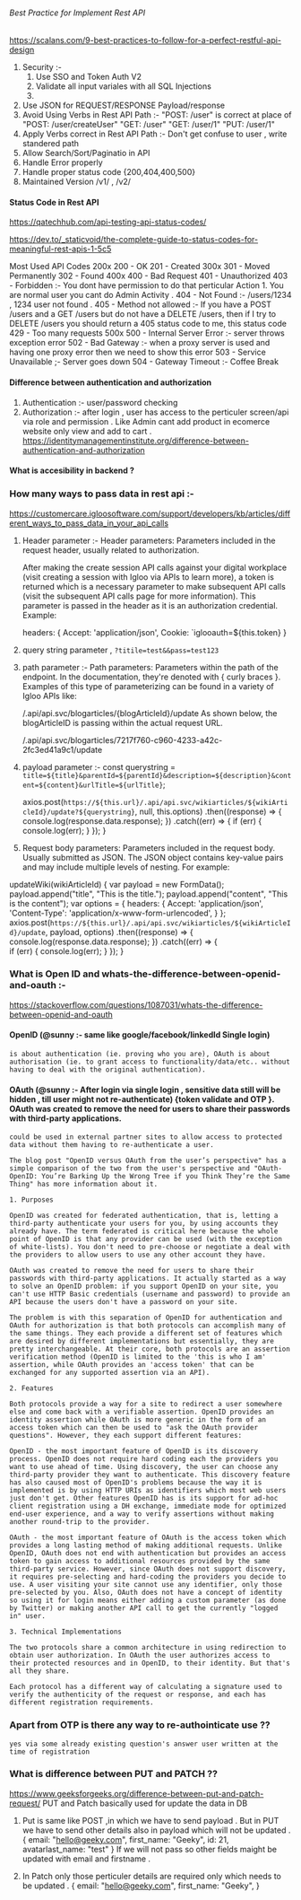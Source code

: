 
###### Best Practice for Implement Rest API 
https://scalans.com/9-best-practices-to-follow-for-a-perfect-restful-api-design
1. Security :-
    1. Use SSO and Token Auth V2 
    2. Validate all input variales with all SQL Injections 
    3.  
2. Use JSON for REQUEST/RESPONSE Payload/response
3. Avoid Using Verbs in Rest API Path :-
    "POST: /user" is correct at place of "POST: /user/createUser" 
    "GET: /user"
    "GET: /user/1"
    "PUT: /user/1"
4. Apply Verbs correct in Rest API Path :-
    Don't get confuse to user , write standered path 
5. Allow Search/Sort/Paginatio in API 
6. Handle Error properly 
7. Handle proper status code {200,404,400,500}
8. Maintained Version /v1/ , /v2/


#### Status Code in Rest API
https://qatechhub.com/api-testing-api-status-codes/

https://dev.to/_staticvoid/the-complete-guide-to-status-codes-for-meaningful-rest-apis-1-5c5

Most Used API Codes
    200x
        200 - OK
        201 - Created
    300x
        301 - Moved Permanently
        302 - Found
    400x
        400 - Bad Request
        401 - Unauthorized
        403 - Forbidden :- You dont have permission to do that perticular Action 
                            1. You are normal user you cant do Admin Activity .
        404 - Not Found :- /users/1234  , 1234 user not found . 
        405 - Method not allowed :- If you have a POST /users and a GET /users but do not have a DELETE /users, then if I try to DELETE /users you should return a 405 status code to me, this status code
        429 - Too many requests
    500x
        500 - Internal Server Error :- server throws exception error 
        502 - Bad Gateway :- when a proxy server is used and having one proxy error then we need to show this error 
        503 - Service Unavailable ;- Server goes down 
        504 - Gateway Timeout :- 
Coffee Break

#### Difference between authentication and authorization
1. Authentication :- user/password checking 
2. Authorization :- after login , user has access to the perticuler screen/api via role and permission . Like Admin cant add product in ecomerce website only view and add to cart . 
https://identitymanagementinstitute.org/difference-between-authentication-and-authorization

#### What is accesibility in backend ? 



### How many ways to pass data in rest api :-
https://customercare.igloosoftware.com/support/developers/kb/articles/different_ways_to_pass_data_in_your_api_calls

1. Header parameter :-
    Header parameters: Parameters included in the request header, usually related to authorization.

    After making the create session API calls against your digital workplace (visit creating a session with Igloo via APIs to learn more), a token is returned which is a necessary parameter to make subsequent API calls (visit the subsequent API calls page for more information). This parameter is passed in the header as it is an authorization credential. Example: 

    headers: {
            Accept: 'application/json',
            Cookie: `iglooauth=${this.token}
    }
2. query string parameter , `?titile=test&&pass=test123 ` 
3. path parameter :-
        Path parameters: Parameters within the path of the endpoint. In the documentation, they're denoted with { curly braces }.
    Examples of this type of parameterizing can be found in a variety of Igloo APIs like:

    /.api/api.svc/blogarticles/{blogArticleId}/update
    As shown below, the blogArticleID is passing within the actual request URL.

    /.api/api.svc/blogarticles/7217f760-c960-4233-a42c-2fc3ed41a9c1/update
4. payload parameter :-
    const querystring = `title=${title}&parentId=${parentId}&description=${description}&content=${content}&urlTitle=${urlTitle}`;

    axios.post(`https://${this.url}/.api/api.svc/wikiarticles/${wikiArticleId}/update?${querystring}`, null, this.options)
      .then((response) => {
        console.log(response.data.response);
      })
      .catch((err) => {
        if (err) {
          console.log(err);
        }
      });
  }
5. Request body parameters: Parameters included in the request body. Usually submitted as JSON.
The JSON object contains key-value pairs and may include multiple levels of nesting. For example: 

updateWiki(wikiArticleId) {
    var payload = new FormData();
    payload.append("title", "This is the title.");
    payload.append("content", "This is the content");
    var options = {
    headers: {
      Accept: 'application/json',
      'Content-Type': 'application/x-www-form-urlencoded',
      }
    };
    axios.post(`https://${this.url}/.api/api.svc/wikiarticles/${wikiArticleId}/update`, payload,    options)
      .then((response) => {
        console.log(response.data.response);
      })
      .catch((err) => {  
        if (err) {
          console.log(err);
        }
      });
  } 

### What is Open ID and whats-the-difference-between-openid-and-oauth :-

https://stackoverflow.com/questions/1087031/whats-the-difference-between-openid-and-oauth


   #### OpenID (@sunny :- same like google/facebook/linkedId Single login)
    is about authentication (ie. proving who you are), OAuth is about authorisation (ie. to grant access to functionality/data/etc.. without having to deal with the original authentication).

   #### OAuth (@sunny :- After login via single login , sensitive data still will be hidden , till user might not re-authenticate) {token validate and OTP }. OAuth was created to remove the need for users to share their passwords with third-party applications.
    could be used in external partner sites to allow access to protected data without them having to re-authenticate a user.

    The blog post "OpenID versus OAuth from the user’s perspective" has a simple comparison of the two from the user's perspective and "OAuth-OpenID: You’re Barking Up the Wrong Tree if you Think They’re the Same Thing" has more information about it.

    1. Purposes

    OpenID was created for federated authentication, that is, letting a third-party authenticate your users for you, by using accounts they already have. The term federated is critical here because the whole point of OpenID is that any provider can be used (with the exception of white-lists). You don't need to pre-choose or negotiate a deal with the providers to allow users to use any other account they have.

    OAuth was created to remove the need for users to share their passwords with third-party applications. It actually started as a way to solve an OpenID problem: if you support OpenID on your site, you can't use HTTP Basic credentials (username and password) to provide an API because the users don't have a password on your site.

    The problem is with this separation of OpenID for authentication and OAuth for authorization is that both protocols can accomplish many of the same things. They each provide a different set of features which are desired by different implementations but essentially, they are pretty interchangeable. At their core, both protocols are an assertion verification method (OpenID is limited to the 'this is who I am' assertion, while OAuth provides an 'access token' that can be exchanged for any supported assertion via an API).

    2. Features

    Both protocols provide a way for a site to redirect a user somewhere else and come back with a verifiable assertion. OpenID provides an identity assertion while OAuth is more generic in the form of an access token which can then be used to "ask the OAuth provider questions". However, they each support different features:

    OpenID - the most important feature of OpenID is its discovery process. OpenID does not require hard coding each the providers you want to use ahead of time. Using discovery, the user can choose any third-party provider they want to authenticate. This discovery feature has also caused most of OpenID's problems because the way it is implemented is by using HTTP URIs as identifiers which most web users just don't get. Other features OpenID has is its support for ad-hoc client registration using a DH exchange, immediate mode for optimized end-user experience, and a way to verify assertions without making another round-trip to the provider.

    OAuth - the most important feature of OAuth is the access token which provides a long lasting method of making additional requests. Unlike OpenID, OAuth does not end with authentication but provides an access token to gain access to additional resources provided by the same third-party service. However, since OAuth does not support discovery, it requires pre-selecting and hard-coding the providers you decide to use. A user visiting your site cannot use any identifier, only those pre-selected by you. Also, OAuth does not have a concept of identity so using it for login means either adding a custom parameter (as done by Twitter) or making another API call to get the currently "logged in" user.

    3. Technical Implementations

    The two protocols share a common architecture in using redirection to obtain user authorization. In OAuth the user authorizes access to their protected resources and in OpenID, to their identity. But that's all they share.

    Each protocol has a different way of calculating a signature used to verify the authenticity of the request or response, and each has different registration requirements.

### Apart from OTP is there any way to re-authointicate use ??
    yes via some already existing question's answer user written at the time of registration 


    
### What is difference between PUT and PATCH ??
https://www.geeksforgeeks.org/difference-between-put-and-patch-request/
PUT and Patch basically used for update the data in DB 

1. Put is same like POST ,in which we have to send payload . But in PUT we have to send other details also in payload which will not be updated .
    {
      email: "hello@geeky.com",
      first_name: "Geeky",
      id: 21,
      avatarlast_name: "test"
    }
    If we will not pass so other fields maight be updated with email and firstname . 

2. In Patch only those perticuler details are required only which needs to be updated . 
    {
      email: "hello@geeky.com",
      first_name: "Geeky",
    }
<script>
    let PutRequest = () => {
    // Sending PUT request with fetch API in javascript
    fetch("https://reqres.in/api/users/2", {
      headers: {
      Accept: "application/json",
      "Content-Type": "application/json"
      },
      method: "PUT",

      // Sending only the fields that to be updated
      body: JSON.stringify({	
      email: "hello@geeky.com",
      first_name: "Geeky",
      id: 21,
      avatarlast_name: "test"
      })
    })
      .then(function (response) {

      // Console.log(response);
      return response.json();
      })
      .then(function (data) {
      console.log(data);
      });
    };

    PutRequest();
</script>
